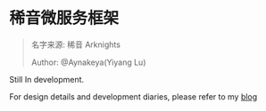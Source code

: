 #  稀音微服务框架

> 名字来源: 稀音 Arknights
> 
> Author: @Aynakeya(Yiyang Lu)

Still In development.

For design details and development diaries, please refer to my [blog](https://www.aynakeya.com/scene-series/)